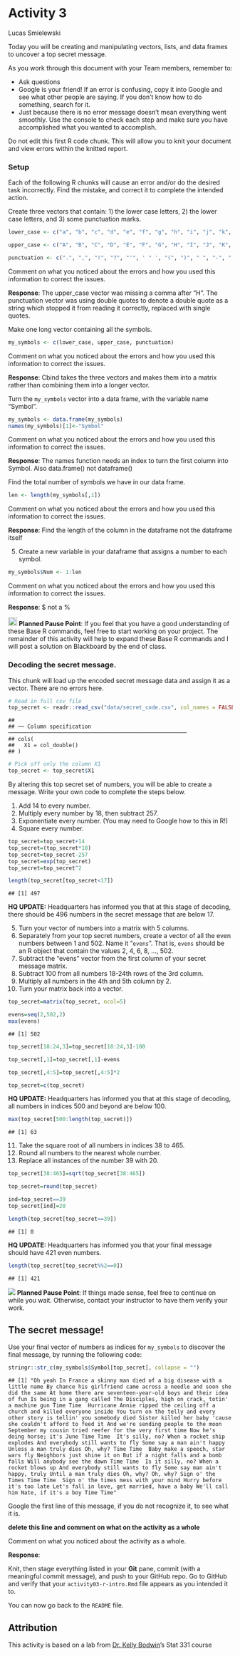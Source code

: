 Activity 3
================
Lucas Smielewski

Today you will be creating and manipulating vectors, lists, and data
frames to uncover a top secret message.

As you work through this document with your Team members, remember to:

-   Ask questions
-   Google is your friend! If an error is confusing, copy it into Google
    and see what other people are saying. If you don’t know how to do
    something, search for it.
-   Just because there is no error message doesn’t mean everything went
    smoothly. Use the console to check each step and make sure you have
    accomplished what you wanted to accomplish.

Do not edit this first R code chunk. This will allow you to knit your
document and view errors within the knitted report.

### Setup

Each of the following R chunks will cause an error and/or do the desired
task incorrectly. Find the mistake, and correct it to complete the
intended action.

Create three vectors that contain: 1) the lower case letters, 2) the
lower case letters, and 3) some punctuation marks.

``` r
lower_case <- c("a", "b", "c", "d", "e", "f", "g", "h", "i", "j", "k", "l", "m", "n", "o", "p", "q", "r", "s", "t", "u", "v", "w", "x", "y", "z")

upper_case <- c("A", "B", "C", "D", "E", "F", "G", "H", "I", "J", "K", "L", "M", "N", "O", "P", "Q", "R", "S", "T", "U", "V", "W", "X", "Y", "Z")

punctuation <- c(".", ",", "!", "?", "'", ' " ', "(", ")", " ", "-", ";", ":")
```

Comment on what you noticed about the errors and how you used this
information to correct the issues.

**Response**: The upper\_case vector was missing a comma after “H”. The
punctuation vector was using double quotes to denote a double quote as a
string which stopped it from reading it correctly, replaced with single
quotes.

Make one long vector containing all the symbols.

``` r
my_symbols <- c(lower_case, upper_case, punctuation)
```

Comment on what you noticed about the errors and how you used this
information to correct the issues.

**Response**: Cbind takes the three vectors and makes them into a matrix
rather than combining them into a longer vector.

Turn the `my_symbols` vector into a data frame, with the variable name
“Symbol”.

``` r
my_symbols <- data.frame(my_symbols)
names(my_symbols)[1]<-"Symbol"
```

Comment on what you noticed about the errors and how you used this
information to correct the issues.

**Response**: The names function needs an index to turn the first column
into Symbol. Also data.frame() not dataframe()

Find the total number of symbols we have in our data frame.

``` r
len <- length(my_symbols[,1])
```

Comment on what you noticed about the errors and how you used this
information to correct the issues.

**Response**: Find the length of the column in the dataframe not the
dataframe itself

5.  Create a new variable in your dataframe that assigns a number to
    each symbol.

``` r
my_symbols$Num <- 1:len
```

Comment on what you noticed about the errors and how you used this
information to correct the issues.

**Response**: $ not a %

<img src="README-img/noun_pause.png" alt="pause" width = "20"/>
<b>Planned Pause Point</b>: If you feel that you have a good
understanding of these Base R commands, feel free to start working on
your project. The remainder of this activity will help to expand these
Base R commands and I will post a solution on Blackboard by the end of
class.

### Decoding the secret message.

This chunk will load up the encoded secret message data and assign it as
a vector. There are no errors here.

``` r
# Read in full csv file
top_secret <- readr::read_csv("data/secret_code.csv", col_names = FALSE)
```

    ## 
    ## ── Column specification ────────────────────────────────────────────────────────
    ## cols(
    ##   X1 = col_double()
    ## )

``` r
# Pick off only the column X1
top_secret <- top_secret$X1
```

By altering this top secret set of numbers, you will be able to create a
message. Write your own code to complete the steps below.

1.  Add 14 to every number.
2.  Multiply every number by 18, then subtract 257.
3.  Exponentiate every number. (You may need to Google how to this in
    R!)
4.  Square every number.

``` r
top_secret=top_secret+14
top_secret=(top_secret*18)
top_secret=top_secret-257
top_secret=exp(top_secret)
top_secret=top_secret^2
```

``` r
length(top_secret[top_secret<17])
```

    ## [1] 497

**HQ UPDATE:** Headquarters has informed you that at this stage of
decoding, there should be 496 numbers in the secret message that are
below 17.

5.  Turn your vector of numbers into a matrix with 5 columns.
6.  Separately from your top secret numbers, create a vector of all the
    even numbers between 1 and 502. Name it “`evens`”. That is, `evens`
    should be an R object that contain the values 2, 4, 6, 8, …, 502.
7.  Subtract the “evens” vector from the first column of your secret
    message matrix.
8.  Subtract 100 from all numbers 18-24th rows of the 3rd column.
9.  Multiply all numbers in the 4th and 5th column by 2.
10. Turn your matrix back into a vector.

``` r
top_secret=matrix(top_secret, ncol=5)
```

``` r
evens=seq(2,502,2)
max(evens)
```

    ## [1] 502

``` r
top_secret[18:24,3]=top_secret[18:24,3]-100
```

``` r
top_secret[,1]=top_secret[,1]-evens
```

``` r
top_secret[,4:5]=top_secret[,4:5]*2
```

``` r
top_secret=c(top_secret)
```

**HQ UPDATE:** Headquarters has informed you that at this stage of
decoding, all numbers in indices 500 and beyond are below 100.

``` r
max(top_secret[500:length(top_secret)])
```

    ## [1] 63

11. Take the square root of all numbers in indices 38 to 465.
12. Round all numbers to the nearest whole number.
13. Replace all instances of the number 39 with 20.

``` r
top_secret[38:465]=sqrt(top_secret[38:465])
```

``` r
top_secret=round(top_secret)
```

``` r
ind=top_secret==39
top_secret[ind]=20
```

``` r
length(top_secret[top_secret==39])
```

    ## [1] 0

**HQ UPDATE:** Headquarters has informed you that your final message
should have 421 even numbers.

``` r
length(top_secret[top_secret%%2==0])
```

    ## [1] 421

![](README-img/noun_pause.png) **Planned Pause Point**: If things made
sense, feel free to continue on while you wait. Otherwise, contact your
instructor to have them verify your work.

## The secret message!

Use your final vector of numbers as indices for `my_symbols` to discover
the final message, by running the following code:

``` r
stringr::str_c(my_symbols$Symbol[top_secret], collapse = "")
```

    ## [1] "Oh yeah In France a skinny man died of a big disease with a little name By chance his girlfriend came across a needle and soon she did the same At home there are seventeen-year-old boys and their idea of fun Is being in a gang called The Disciples, high on crack, totin' a machine gun Time Time  Hurricane Annie ripped the ceiling off a church and killed everyone inside You turn on the telly and every other story is tellin' you somebody died Sister killed her baby 'cause she couldn't afford to feed it And we're sending people to the moon September my cousin tried reefer for the very first time Now he's doing horse; it's June Time Time  It's silly, no? When a rocket ship explodes And everybody still wants to fly Some say a man ain't happy Unless a man truly dies Oh, why? Time Time  Baby make a speech, star wars fly Neighbors just shine it on But if a night falls and a bomb falls Will anybody see the dawn Time Time  Is it silly, no? When a rocket blows up And everybody still wants to fly Some say man ain't happy, truly Until a man truly dies Oh, why? Oh, why? Sign o' the Times Time Time  Sign o' the times mess with your mind Hurry before it's too late Let's fall in love, get married, have a baby We'll call him Nate, if it's a boy Time Time"

Google the first line of this message, if you do not recognize it, to
see what it is.

**delete this line and comment on what on the activity as a whole**

Comment on what you noticed about the activity as a whole.

**Response**:

Knit, then stage everything listed in your **Git** pane, commit (with a
meaningful commit message), and push to your GitHub repo. Go to GitHub
and verify that your `activity03-r-intro.Rmd` file appears as you
intended it to.

You can now go back to the `README` file.

## Attribution

This activity is based on a lab from [Dr. Kelly
Bodwin](https://www.kelly-bodwin.com/)’s Stat 331 course
